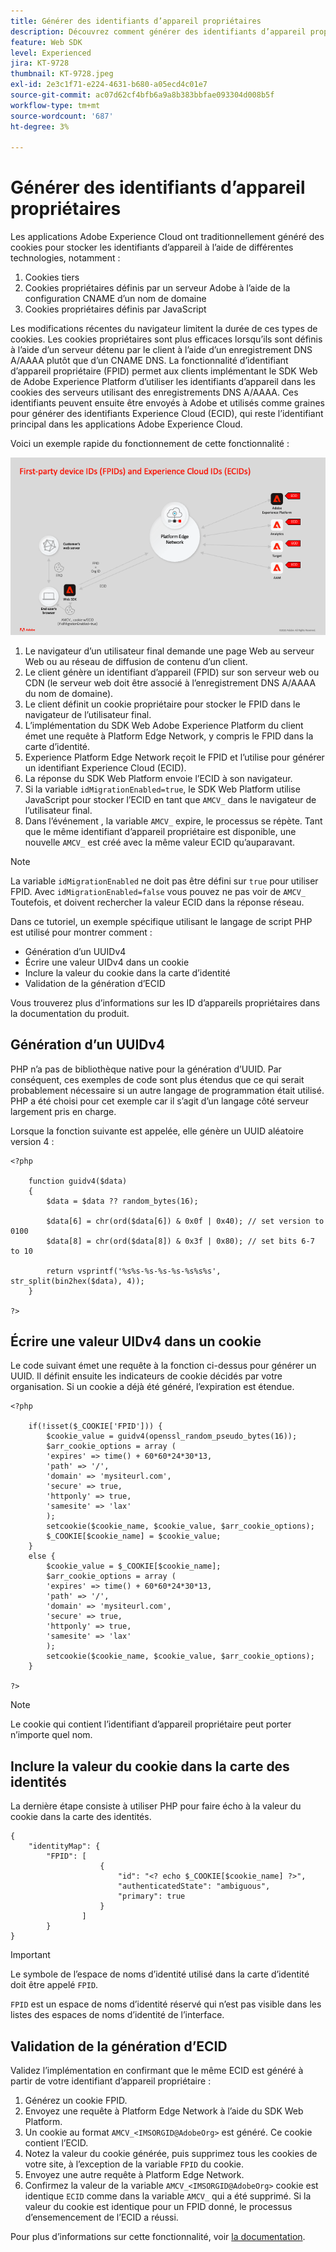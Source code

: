 ```yaml
---
title: Générer des identifiants d’appareil propriétaires
description: Découvrez comment générer des identifiants d’appareil propriétaires
feature: Web SDK
level: Experienced
jira: KT-9728
thumbnail: KT-9728.jpeg
exl-id: 2e3c1f71-e224-4631-b680-a05ecd4c01e7
source-git-commit: ac07d62cf4bfb6a9a8b383bbfae093304d008b5f
workflow-type: tm+mt
source-wordcount: '687'
ht-degree: 3%

---
```


# Générer des identifiants d’appareil propriétaires

Les applications Adobe Experience Cloud ont traditionnellement généré des cookies pour stocker les identifiants d’appareil à l’aide de différentes technologies, notamment :

1. Cookies tiers
1. Cookies propriétaires définis par un serveur Adobe à l’aide de la configuration CNAME d’un nom de domaine
1. Cookies propriétaires définis par JavaScript

Les modifications récentes du navigateur limitent la durée de ces types de cookies. Les cookies propriétaires sont plus efficaces lorsqu’ils sont définis à l’aide d’un serveur détenu par le client à l’aide d’un enregistrement DNS A/AAAA plutôt que d’un CNAME DNS. La fonctionnalité d’identifiant d’appareil propriétaire (FPID) permet aux clients implémentant le SDK Web de Adobe Experience Platform d’utiliser les identifiants d’appareil dans les cookies des serveurs utilisant des enregistrements DNS A/AAAA. Ces identifiants peuvent ensuite être envoyés à Adobe et utilisés comme graines pour générer des identifiants Experience Cloud (ECID), qui reste l’identifiant principal dans les applications Adobe Experience Cloud.

Voici un exemple rapide du fonctionnement de cette fonctionnalité :

![Identifiants d’appareils propriétaires (FPID) et identifiants Experience Cloud (ECID)](../assets/kt-9728.png)

1. Le navigateur d’un utilisateur final demande une page Web au serveur Web ou au réseau de diffusion de contenu d’un client.
1. Le client génère un identifiant d’appareil (FPID) sur son serveur web ou CDN (le serveur web doit être associé à l’enregistrement DNS A/AAAA du nom de domaine).
1. Le client définit un cookie propriétaire pour stocker le FPID dans le navigateur de l’utilisateur final.
1. L’implémentation du SDK Web Adobe Experience Platform du client émet une requête à Platform Edge Network, y compris le FPID dans la carte d’identité.
1. Experience Platform Edge Network reçoit le FPID et l’utilise pour générer un identifiant Experience Cloud (ECID).
1. La réponse du SDK Web Platform envoie l’ECID à son navigateur.
1. Si la variable `idMigrationEnabled=true`, le SDK Web Platform utilise JavaScript pour stocker l’ECID en tant que `AMCV_` dans le navigateur de l’utilisateur final.
1. Dans l’événement , la variable `AMCV_` expire, le processus se répète. Tant que le même identifiant d’appareil propriétaire est disponible, une nouvelle `AMCV_` est créé avec la même valeur ECID qu’auparavant.

>[!NOTE]
>
>La variable `idMigrationEnabled` ne doit pas être défini sur `true` pour utiliser FPID. Avec `idMigrationEnabled=false` vous pouvez ne pas voir de `AMCV_` Toutefois, et doivent rechercher la valeur ECID dans la réponse réseau.


Dans ce tutoriel, un exemple spécifique utilisant le langage de script PHP est utilisé pour montrer comment :

* Génération d’un UUIDv4
* Écrire une valeur UIDv4 dans un cookie
* Inclure la valeur du cookie dans la carte d’identité
* Validation de la génération d’ECID

Vous trouverez plus d’informations sur les ID d’appareils propriétaires dans la documentation du produit.

## Génération d’un UUIDv4

PHP n’a pas de bibliothèque native pour la génération d’UUID. Par conséquent, ces exemples de code sont plus étendus que ce qui serait probablement nécessaire si un autre langage de programmation était utilisé. PHP a été choisi pour cet exemple car il s’agit d’un langage côté serveur largement pris en charge.


Lorsque la fonction suivante est appelée, elle génère un UUID aléatoire version 4 :

```
<?php
    
    function guidv4($data)
    {
        $data = $data ?? random_bytes(16);

        $data[6] = chr(ord($data[6]) & 0x0f | 0x40); // set version to 0100
        $data[8] = chr(ord($data[8]) & 0x3f | 0x80); // set bits 6-7 to 10

        return vsprintf('%s%s-%s-%s-%s-%s%s%s', str_split(bin2hex($data), 4));
    }

?>
```

## Écrire une valeur UIDv4 dans un cookie

Le code suivant émet une requête à la fonction ci-dessus pour générer un UUID. Il définit ensuite les indicateurs de cookie décidés par votre organisation. Si un cookie a déjà été généré, l’expiration est étendue.

```
<?php

    if(!isset($_COOKIE['FPID'])) {
        $cookie_value = guidv4(openssl_random_pseudo_bytes(16));        
        $arr_cookie_options = array (
        'expires' => time() + 60*60*24*30*13,
        'path' => '/',
        'domain' => 'mysiteurl.com',
        'secure' => true,
        'httponly' => true,
        'samesite' => 'lax'
        );
        setcookie($cookie_name, $cookie_value, $arr_cookie_options);
        $_COOKIE[$cookie_name] = $cookie_value;
    }
    else {
        $cookie_value = $_COOKIE[$cookie_name];
        $arr_cookie_options = array (
        'expires' => time() + 60*60*24*30*13,
        'path' => '/',
        'domain' => 'mysiteurl.com',
        'secure' => true,
        'httponly' => true,
        'samesite' => 'lax'
        );
        setcookie($cookie_name, $cookie_value, $arr_cookie_options);
    }

?>
```

>[!NOTE]
>
>Le cookie qui contient l’identifiant d’appareil propriétaire peut porter n’importe quel nom.

## Inclure la valeur du cookie dans la carte des identités

La dernière étape consiste à utiliser PHP pour faire écho à la valeur du cookie dans la carte des identités.


```
{
    "identityMap": {
        "FPID": [
                    {
                        "id": "<? echo $_COOKIE[$cookie_name] ?>",
                        "authenticatedState": "ambiguous",
                        "primary": true
                    }
                ]
        }
}
```

>[!IMPORTANT]
>
>Le symbole de l’espace de noms d’identité utilisé dans la carte d’identité doit être appelé `FPID`.
>
> `FPID` est un espace de noms d’identité réservé qui n’est pas visible dans les listes des espaces de noms d’identité de l’interface.


## Validation de la génération d’ECID

Validez l’implémentation en confirmant que le même ECID est généré à partir de votre identifiant d’appareil propriétaire :

1. Générez un cookie FPID.
1. Envoyez une requête à Platform Edge Network à l’aide du SDK Web Platform.
1. Un cookie au format `AMCV_<IMSORGID@AdobeOrg>` est généré. Ce cookie contient l’ECID.
1. Notez la valeur du cookie générée, puis supprimez tous les cookies de votre site, à l’exception de la variable `FPID` du cookie.
1. Envoyez une autre requête à Platform Edge Network.
1. Confirmez la valeur de la variable `AMCV_<IMSORGID@AdobeOrg>` cookie est identique `ECID` comme dans la variable `AMCV_` qui a été supprimé. Si la valeur du cookie est identique pour un FPID donné, le processus d’ensemencement de l’ECID a réussi.

Pour plus d’informations sur cette fonctionnalité, voir [la documentation](https://experienceleague.adobe.com/docs/experience-platform/edge/identity/first-party-device-ids.html?lang=fr).
